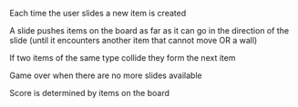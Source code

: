 Each time the user slides a new item is created

A slide pushes items on the board as far as it can go in the direction of the slide (until it encounters another item that cannot move OR a wall)

If two items of the same type collide they form the next item

Game over when there are no more slides available

Score is determined by items on the board 
